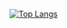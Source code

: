[![Top Langs](https://github-readme-stats.vercel.app/api/top-langs/?username=GottaGetPaid&layout=compact)](https://github.com/GottaGetPaid/GottaGetPaid)